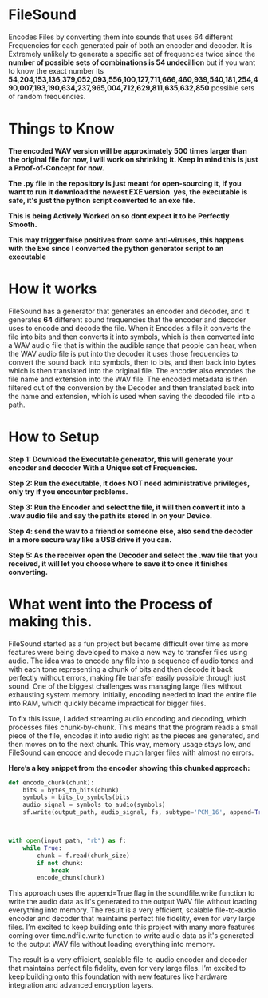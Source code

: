 # **FileSound**

Encodes Files by converting them into sounds that uses 64 different Frequencies for each generated pair of both an encoder and decoder.
It is Extremely unlikely to generate a specific set of frequencies twice since the **number of possible sets of combinations is 54 undecillion**
but if you want to know the exact number its **54,204,153,136,379,052,093,556,100,127,711,666,460,939,540,181,254,490,007,193,190,634,237,965,004,712,629,811,635,632,850**
possible sets of random frequencies.

# **Things to Know**

**The encoded WAV version will be approximately 500 times larger than the original file
for now, i will work on shrinking it. Keep in mind this is just a Proof-of-Concept for now.**

**The .py file in the repository is just meant for open-sourcing it, if you want to run it download the newest EXE version.
yes, the executable is safe, it's just the python script converted to an exe file.**

**This is being Actively Worked on so dont expect it to be Perfectly Smooth.**

**This may trigger false positives from some anti-viruses, this happens with the Exe since I converted the
python generator script to an executable**

# **How it works**

FileSound has a generator that generates an encoder and decoder, and it generates **64** different sound frequencies 
that the encoder and decoder uses to encode and decode the file.
When it Encodes a file it converts the file into bits and then converts it into symbols, 
which is then converted into a WAV audio file that is within the audible range that people can hear, when the WAV audio file is
put into the decoder it uses those frequencies to convert the sound back into symbols, then to bits,
and then back into bytes which is then translated into the original file.
The encoder also encodes the file name and extension into the WAV file. The encoded metadata is then filtered out
of the conversion by the Decoder and then translated back into the name and extension,
which is used when saving the decoded file into a path.

# **How to Setup**

**Step 1: Download the Executable generator, this will generate your encoder and decoder
With a Unique set of Frequencies.**

**Step 2: Run the executable, it does NOT need administrative privileges, only try if you encounter problems.**

**Step 3: Run the Encoder and select the file, it will then convert it into a .wav audio file and say the path its stored
In on your Device.**

**Step 4: send the wav to a friend or someone else, also send the decoder in a more secure way like a USB drive if
you can.**

**Step 5: As the receiver open the Decoder and select the .wav file that you received, it will let you choose where
to save it to once it finishes converting.**

# **What went into the Process of making this.**

FileSound started as a fun project but became difficult over time as more features were being developed to make a new way to transfer files using audio. The idea was to encode any file into a sequence of audio tones and with each tone representing a chunk of bits and then decode it back perfectly without errors, making file transfer easily possible through just sound.
One of the biggest challenges was managing large files without exhausting system memory. Initially, encoding needed to load the entire file into RAM, which quickly became impractical for bigger files.

To fix this issue, I added streaming audio encoding and decoding, which processes files chunk-by-chunk. This means that the program reads a small piece of the file, encodes it into audio right as the pieces are generated, and then moves on to the next chunk. This way, memory usage stays low, and FileSound can encode and decode much larger files with almost no errors.

**Here’s a key snippet from the encoder showing this chunked approach:**


```python
def encode_chunk(chunk):
    bits = bytes_to_bits(chunk)
    symbols = bits_to_symbols(bits
    audio_signal = symbols_to_audio(symbols)
    sf.write(output_path, audio_signal, fs, subtype='PCM_16', append=True)  



with open(input_path, "rb") as f:
    while True:
        chunk = f.read(chunk_size)
        if not chunk:
            break
        encode_chunk(chunk)
```

This approach uses the append=True flag in the soundfile.write function to write the audio data as it's generated to the output WAV file without loading everything into memory.
The result is a very efficient, scalable file-to-audio encoder and decoder that maintains perfect file fidelity, even for very large files. I’m excited to keep building onto this project with many more features coming over time.ndfile.write function to write audio data as it's generated to the output WAV file without loading everything into memory.

The result is a very efficient, scalable file-to-audio encoder and decoder that maintains perfect file fidelity, even for very large files. I’m excited to keep building onto this foundation with new features like hardware integration and advanced encryption layers.

